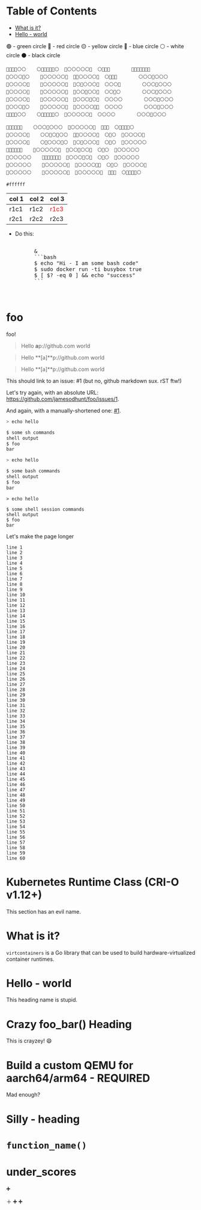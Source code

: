 Table of Contents
=================

   * [What is it?](#what-is-it)
   * [Hello - world](#hello---world)



🟢 - green circle
🔴 - red circle
🟡 - yellow circle
🔵 - blue circle
⚪ - white circle
⚫ - black circle

```
🔴🔴🔴🔴⚪⚪    ⚪🔴🔴🔴🔴🔴⚪  🔴⚪⚪⚪⚪⚪🔴  ⚪🔴🔴🔴        🔴🔴🔴🔴🔴🔴🔴
🔴⚪⚪⚪🔴⚪    🔴⚪⚪⚪⚪⚪🔴  🔴🔴⚪⚪⚪⚪🔴  ⚪🔴🔴🔴        ⚪⚪⚪🔴⚪⚪⚪
🔴⚪⚪⚪⚪🔴    🔴⚪⚪⚪⚪⚪🔴  🔴⚪🔴⚪⚪⚪🔴  ⚪⚪⚪🔴        ⚪⚪⚪🔴⚪⚪⚪
🔴⚪⚪⚪⚪🔴    🔴⚪⚪⚪⚪⚪🔴  🔴⚪⚪🔴⚪⚪🔴  ⚪⚪🔴⚪        ⚪⚪⚪🔴⚪⚪⚪
🔴⚪⚪⚪⚪🔴    🔴⚪⚪⚪⚪⚪🔴  🔴⚪⚪⚪🔴⚪🔴  ⚪⚪⚪⚪        ⚪⚪⚪🔴⚪⚪⚪
🔴⚪⚪⚪🔴⚪    🔴⚪⚪⚪⚪⚪🔴  🔴⚪⚪⚪⚪🔴🔴  ⚪⚪⚪⚪        ⚪⚪⚪🔴⚪⚪⚪
🔴🔴🔴🔴⚪⚪    ⚪🔴🔴🔴🔴🔴⚪  🔴⚪⚪⚪⚪⚪🔴  ⚪⚪⚪⚪        ⚪⚪⚪🔴⚪⚪⚪

🔴🔴🔴🔴🔴🔴    ⚪⚪⚪🔴⚪⚪⚪  🔴⚪⚪⚪⚪⚪🔴  🔴🔴🔴  ⚪🔴🔴🔴🔴⚪
🔴⚪⚪⚪⚪🔴    ⚪⚪🔴⚪🔴⚪⚪  🔴🔴⚪⚪⚪⚪🔴  ⚪🔴⚪  🔴⚪⚪⚪⚪🔴
🔴⚪⚪⚪⚪🔴    ⚪🔴⚪⚪⚪🔴⚪  🔴⚪🔴⚪⚪⚪🔴  ⚪🔴⚪  🔴⚪⚪⚪⚪⚪
🔴🔴🔴🔴🔴🔴    🔴⚪⚪⚪⚪⚪🔴  🔴⚪⚪🔴⚪⚪🔴  ⚪🔴⚪  🔴⚪⚪⚪⚪⚪
🔴⚪⚪⚪⚪⚪    🔴🔴🔴🔴🔴🔴🔴  🔴⚪⚪⚪🔴⚪🔴  ⚪🔴⚪  🔴⚪⚪⚪⚪⚪
🔴⚪⚪⚪⚪⚪    🔴⚪⚪⚪⚪⚪🔴  🔴⚪⚪⚪⚪🔴🔴  ⚪🔴⚪  🔴⚪⚪⚪⚪🔴
🔴⚪⚪⚪⚪⚪    🔴⚪⚪⚪⚪⚪🔴  🔴⚪⚪⚪⚪⚪🔴  🔴🔴🔴  ⚪🔴🔴🔴🔴⚪
```

`#ffffff`

| col 1 | col 2 | col 3|
|-|-|-|
| r1c1 | r1c2 | <div style="color: red">r1c3</div> |
| r2c1 | r2c2 | r2c3 |


- Do this:

  <pre>
        
        &amp;
        ```bash
        $ echo "Hi - I am some bash code"
        $ sudo docker run -ti busybox true
        $ [ $? -eq 0 ] && echo "success"
        ```
                                        
    </pre>



# foo
foo!

> Hello  **a**p://github.com world

> Hello  **[a]**p://github.com world

> Hello  **\[a\]**p://github.com world


This should link to an issue: #1 (but no, github markdown sux. rST ftw!)

Let's try again, with an absolute URL: https://github.com/jamesodhunt/foo/issues/1.

And again, with a manually-shortened one: [\#1](https://github.com/jamesodhunt/foo/issues/1).

```sh
> echo hello
```

```sh
$ some sh commands
shell output
$ foo
bar
```

```bash
> echo hello
```

```bash
$ some bash commands
shell output
$ foo
bar
```

```sh-session
> echo hello
```

```sh-session
$ some shell session commands
shell output
$ foo
bar
```

Let's make the page longer

```
line 1
line 2
line 3
line 4
line 5
line 6
line 7
line 8
line 9
line 10
line 11
line 12
line 13
line 14
line 15
line 16
line 17
line 18
line 19
line 20
line 21
line 22
line 23
line 24
line 25
line 26
line 27
line 28
line 29
line 30
line 31
line 32
line 33
line 34
line 35
line 36
line 37
line 38
line 39
line 40
line 41
line 42
line 43
line 44
line 45
line 46
line 47
line 48
line 49
line 50
line 51
line 52
line 53
line 54
line 55
line 56
line 57
line 58
line 59
line 60
```

# Kubernetes Runtime Class (CRI-O v1.12+)

This section has an evil name.


# What is it?

`virtcontainers` is a Go library that can be used to build hardware-virtualized container
runtimes.

# Hello - world

This heading name is stupid.

# Crazy foo_bar() Heading

This is crayzey! :smile:

# Build a custom QEMU for aarch64/arm64 - REQUIRED

Mad enough?

# Silly - heading

# `function_name()`

# under_scores

:heavy_plus_sign: 

＋
➕
➕
